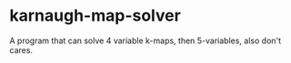 # karnaugh-map-solver
A program that can solve 4 variable k-maps, then 5-variables, also don't cares.
